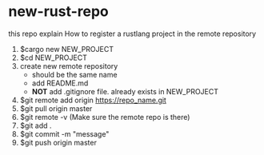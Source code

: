 # new-rust-repo
this repo explain How to register a rustlang project in the remote repository

1. $cargo new NEW_PROJECT
2. $cd NEW_PROJECT
3. create new remote repository
   - should be the same name 
   - add README.md 
   - **NOT** add .gitignore file. already exists in NEW_PROJECT
4. $git remote add origin https://repo_name.git
5. $git pull origin master
6. $git remote -v (Make sure the remote repo is there)
7. $git add .
8. $git commit -m "message"
9. $git push origin master
